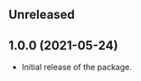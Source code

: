 <!-- Learn how to maintain this file at https://github.com/WordPress/gutenberg/tree/HEAD/packages#maintaining-changelogs. -->

## Unreleased

## 1.0.0 (2021-05-24)

-   Initial release of the package.
